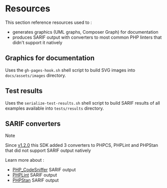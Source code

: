 <!-- markdownlint-disable MD013 -->
# Resources

This section reference resources used to :

- generates graphics (UML graphs, Composer Graph) for documentation
- produces SARIF output with converters to most common PHP linters that didn't support it natively

## Graphics for documentation

Uses the `gh-pages-hook.sh` shell script to build SVG images into `docs/assets/images` directory.

## Test results

Uses the `serialize-test-results.sh` shell script to build SARIF results of all examples available
into `tests/results` directory.

## SARIF converters

> [!NOTE]
> Since [v1.2.0](https://github.com/llaville/sarif-php-sdk/releases/tag/1.2.0) this SDK added 3 converters
> to PHPCS, PHPLint and PHPStan that did not support SARIF output natively

Learn more about :

- [PHP_CodeSniffer](https://github.com/squizlabs/PHP_CodeSniffer/issues/3496) SARIF output
- [PHPLint](https://github.com/overtrue/phplint/issues/186) SARIF output
- [PHPStan](https://github.com/phpstan/phpstan/issues/5973) SARIF output
